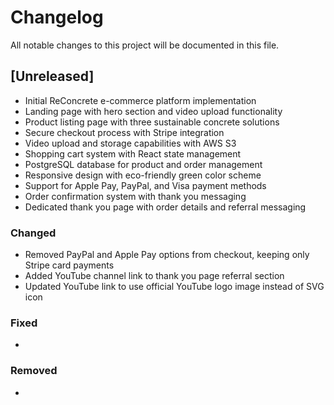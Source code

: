 # Changelog

All notable changes to this project will be documented in this file.

## [Unreleased]

- Initial ReConcrete e-commerce platform implementation
- Landing page with hero section and video upload functionality
- Product listing page with three sustainable concrete solutions
- Secure checkout process with Stripe integration
- Video upload and storage capabilities with AWS S3
- Shopping cart system with React state management
- PostgreSQL database for product and order management
- Responsive design with eco-friendly green color scheme
- Support for Apple Pay, PayPal, and Visa payment methods
- Order confirmation system with thank you messaging
- Dedicated thank you page with order details and referral messaging

### Changed
- Removed PayPal and Apple Pay options from checkout, keeping only Stripe card payments
- Added YouTube channel link to thank you page referral section
- Updated YouTube link to use official YouTube logo image instead of SVG icon

### Fixed
- 

### Removed
- 
